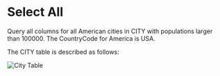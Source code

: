 # Select All 

Query all columns for all American cities in CITY with populations larger than 100000. The CountryCode for America is USA.

The CITY table is described as follows:

![City Table](https://s3.amazonaws.com/hr-challenge-images/8137/1449729804-f21d187d0f-CITY.jpg)
